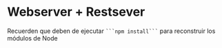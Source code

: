 # Webserver + Restsever

Recuerden que deben de ejecutar `` ```npm install``` `` para reconstruir los módulos de Node

